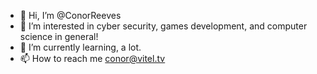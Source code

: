 - 👋 Hi, I’m @ConorReeves
- 👀 I’m interested in cyber security, games development, and computer science in general!
- 🌱 I’m currently learning, a lot.
- 📫 How to reach me conor@vitel.tv

<!---
ConorReeves/ConorReeves is a ✨ special ✨ repository because its `README.md` (this file) appears on your GitHub profile.
You can click the Preview link to take a look at your changes.
--->
